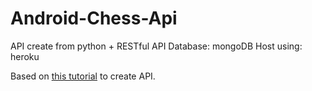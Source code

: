 # Android-Chess-Api

API create from python + RESTful API
Database: mongoDB
Host using: heroku

Based on [this tutorial](https://medium.com/@parthibansudhaman/how-i-have-created-and-deployed-restful-api-using-python-and-heroku-step-by-step-guide-5b9612e6a532) to create API.
